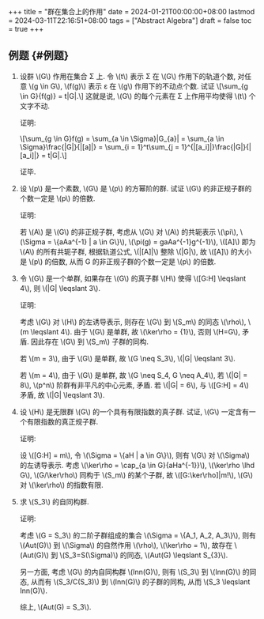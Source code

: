 +++
title = "群在集合上的作用"
date = 2024-01-21T00:00:00+08:00
lastmod = 2024-03-11T22:16:51+08:00
tags = ["Abstract Algebra"]
draft = false
toc = true
+++

## 例题 {#例题}

1.  设群 \\(G\\) 作用在集合 &Sigma; 上. 令 \\(t\\) 表示 &Sigma; 在 \\(G\\) 作用下的轨道个数,
    对任意 \\(g \in G\\), \\(f(g)\\) 表示 &epsilon; 在 \\(g\\) 作用下的不动点个数. 试证
    \\[\sum\_{g \in G}{f(g)} = t|G|.\\]
    这就是说, \\(G\\) 的每个元素在 &Sigma; 上作用平均使得 \\(t\\) 个文字不动.

    证明:

    \\[\sum\_{g \in G}f(g) = \sum\_{a \in \Sigma}|G\_{a}| = \sum\_{a \in \Sigma}\frac{|G|}{|[a]|} = \sum\_{i = 1}^t\sum\_{j = 1}^{|[a\_i]|}\frac{|G|}{|[a\_i]|} = t|G|.\\]

    证毕.

2.  设 \\(p\\) 是一个素数, \\(G\\) 是 \\(p\\) 的方幂阶的群. 试证 \\(G\\) 的非正规子群的个数一定是 \\(p\\) 的倍数.

    证明:

    若 \\(A\\) 是 \\(G\\) 的非正规子群, 考虑从 \\(G\\) 对 \\(A\\) 的共轭表示 \\(\pi\\),
    \\(\Sigma = \\{aAa^{-1} | a \in G\\}\\), \\(\pi(g) = gaAa^{-1}g^{-1}\\),
    \\([A]\\) 即为 \\(A\\) 的所有共轭子群, 根据轨道公式, \\(|[A]|\\) 整除 \\(|G|\\),
    故 \\([A]\\) 的大小是 \\(p\\) 的倍数, 从而 G 的非正规子群的个数一定是 \\(p\\) 的倍数.

3.  令 \\(G\\) 是一个单群, 如果存在 \\(G\\) 的真子群 \\(H\\) 使得 \\([G:H] \leqslant 4\\), 则 \\(|G| \leqslant 3\\).

    证明:

    考虑 \\(G\\) 对 \\(H\\) 的左诱导表示, 则存在 \\(G\\) 到 \\(S\_m\\) 的同态 \\(\rho\\), \\(m \leqslant 4\\).
    由于 \\(G\\) 是单群, 故 \\(\ker\rho = {1}\\), 否则 \\(H=G\\), 矛盾.
    因此存在 \\(G\\) 到 \\(S\_m\\) 子群的同构.

    若 \\(m = 3\\), 由于 \\(G\\) 是单群, 故 \\(G \neq S\_3\\), \\(|G| \leqslant 3\\).

    若 \\(m = 4\\), 由于 \\(G\\) 是单群, 故 \\(G \neq S\_4, G \neq A\_4\\),
    若 \\(|G| = 8\\), \\(p^n\\) 阶群有非平凡的中心元素, 矛盾.
    若 \\(|G| = 6\\), 与 \\([G:H] = 4\\) 矛盾, 故 \\(|G| \leqslant 3\\).

4.  设 \\(H\\) 是无限群 \\(G\\) 的一个具有有限指数的真子群. 试证, \\(G\\) 一定含有一个有限指数的真正规子群.

    证明:

    设 \\([G:H] = m\\), 令 \\(\Sigma = \\{aH | a \in G\\}\\), 则有 \\(G\\) 对 \\(\Sigma\\) 的左诱导表示.
    考虑 \\(\ker\rho = \cap\_{a \in G}{aHa^{-1}}\\), \\(\ker\rho \lhd G\\), \\(G/\ker\rho\\) 同构于 \\(S\_m\\) 的某个子群,
    故 \\([G:\ker\rho]|m!\\), \\(G\\) 对 \\(\ker\rho\\) 的指数有限.

5.  求 \\(S\_3\\) 的自同构群.

    证明:

    考虑 \\(G = S\_3\\) 的二阶子群组成的集合 \\(\Sigma = \\{A\_1, A\_2, A\_3\\}\\), 则有 \\(Aut(G)\\) 到 \\(\Sigma\\) 的自然作用 \\(\rho\\),
    \\(\ker\rho = 1\\), 故存在 \\(Aut(G)\\) 到 \\(S\_3=S(\Sigma)\\) 的同态, \\(Aut(G) \leqslant S\_{3}\\).

    另一方面, 考虑 \\(G\\) 的内自同构群 \\(Inn(G)\\), 则有 \\(S\_3\\) 到 \\(Inn(G)\\) 的同态, 从而有
    \\(S\_3/C(S\_3)\\) 到 \\(Inn(G)\\) 的子群的同构, 从而 \\(S\_3 \leqslant Inn(G)\\).

    综上, \\(Aut(G) = S\_3\\).
